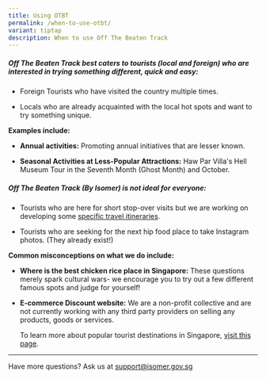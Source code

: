 ```yaml
---
title: Using OTBT
permalink: /when-to-use-otbt/
variant: tiptap
description: When to use Off The Beaten Track
---
```

<h5><strong>Off The Beaten Track best caters to tourists (local and foreign) who are interested in trying something different, quick and easy:</strong></h5>
<ul data-tight="true" class="tight">
<li>
<p>Foreign Tourists who have visited the country multiple times.</p>
</li>
<li>
<p>Locals who are already acquainted with the local hot spots and want to
try something unique.</p>
<p></p>
</li>
</ul>
<p><strong>Examples include:</strong>
</p>
<ul>
<li>
<p><strong>Annual activities:</strong> Promoting annual initiatives that are
lesser known.</p>
<p></p>
</li>
<li>
<p><strong>Seasonal Activities at Less-Popular Attractions:</strong> Haw Par
Villa's Hell Museum Tour in the Seventh Month (Ghost Month) and October.</p>
<p></p>
</li>
</ul>
<h5><strong>Off The Beaten Track (By Isomer) is not ideal for everyone:</strong></h5>
<ul data-tight="true" class="tight">
<li>
<p>Tourists who are here for short stop-over visits but we are working on
developing some <a href="offthebeatentrackin24hours.sg" rel="noopener nofollow" target="_blank">specific travel itineraries</a>.</p>
<p></p>
</li>
<li>
<p>Tourists who are seeking for the next hip food place to take Instagram
photos. (They already exist!)</p>
<p></p>
</li>
</ul>
<p><strong>Common misconceptions on what we do include:</strong>
</p>
<ul>
<li>
<p><strong>Where is the best chicken rice place in Singapore:</strong> These
questions merely spark cultural wars- we encourage you to try out a few
different famous spots and judge for yourself!</p>
</li>
<li>
<p><strong>E-commerce Discount website:</strong> We are a non-profit collective
and are not currently working with any third party providers on selling
any products, goods or services.</p>
<p></p>
<p>To learn more about popular tourist destinations in Singapore, <a href="https://www.visitsingapore.com/" rel="noopener noreferrer nofollow" target="_blank">visit this page</a>.</p>
</li>
</ul>
<hr>
<p>Have more questions? Ask us at <a href="mailto:%20support@isomer.gov.sg" rel="noopener noreferrer nofollow" target="_blank">support@isomer.gov.sg</a>
</p>
<p></p>
<p></p>